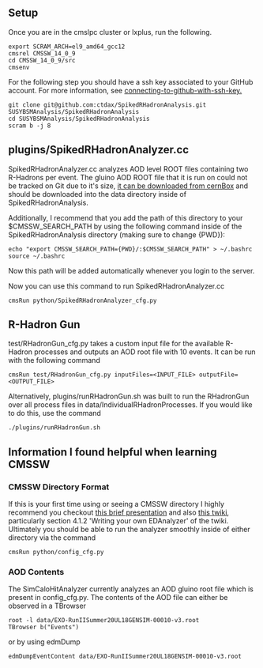 ## Setup

Once you are in the cmslpc cluster or lxplus, run the following.
```
export SCRAM_ARCH=el9_amd64_gcc12
cmsrel CMSSW_14_0_9
cd CMSSW_14_0_9/src
cmsenv
```
For the following step you should have a ssh key associated to your GitHub account. For more information, see [connecting-to-github-with-ssh-key.](https://docs.github.com/en/authentication/connecting-to-github-with-ssh/generating-a-new-ssh-key-and-adding-it-to-the-ssh-agent)
```
git clone git@github.com:ctdax/SpikedRHadronAnalysis.git SUSYBSMAnalysis/SpikedRHadronAnalysis
cd SUSYBSMAnalysis/SpikedRHadronAnalysis
scram b -j 8
```

## plugins/SpikedRHadronAnalyzer.cc

SpikedRHadronAnalyzer.cc analyzes AOD level ROOT files containing two R-Hadrons per event. The gluino AOD ROOT file that it is run on could not be tracked on Git due to it's size, [it can be downloaded from cernBox](https://cernbox.cern.ch/s/skRiVxTiVMNhir4) and should be downloaded into the data directory inside of SpikedRHadronAnalysis.

Additionally, I recommend that you add the path of this directory to your $CMSSW_SEARCH_PATH by using the following command inside of the SpikedRHadronAnalysis directory (making sure to change {PWD}):
```
echo "export CMSSW_SEARCH_PATH={PWD}/:$CMSSW_SEARCH_PATH" > ~/.bashrc
source ~/.bashrc
```
Now this path will be added automatically whenever you login to the server.

 Now you can use this command to run SpikedRHadronAnalyzer.cc
```
cmsRun python/SpikedRHadronAnalyzer_cfg.py
```
## R-Hadron Gun

test/RHadronGun_cfg.py takes a custom input file for the available R-Hadron processes and outputs an AOD root file with 10 events. It can be run with the following command
```
cmsRun test/RHadronGun_cfg.py inputFiles=<INPUT_FILE> outputFile=<OUTPUT_FILE>
```
Alternatively, plugins/runRHadronGun.sh was built to run the RHadronGun over all process files in data/IndividualRHadronProcesses. If you would like to do this, use the command
```
./plugins/runRHadronGun.sh
```

## Information I found helpful when learning CMSSW

### CMSSW Directory Format

If this is your first time using or seeing a CMSSW directory I highly recommend you checkout [this brief presentation](https://www.hep.ph.ic.ac.uk/~dbauer/cms/tutorial_2011.pdf) and also [this twiki](https://twiki.cern.ch/twiki/bin/view/CMSPublic/WorkBookChapter4#SampleCode), particularly section 4.1.2 'Writing your own EDAnalyzer' of the twiki. Ultimately you should be able to run the analyzer smoothly inside of either directory via the command
```
cmsRun python/config_cfg.py
```

### AOD Contents

The SimCaloHitAnalyzer currently analyzes an AOD gluino root file which is present in config_cfg.py. The contents of the AOD file can either be observed in a TBrowser
```
root -l data/EXO-RunIISummer20UL18GENSIM-00010-v3.root
TBrowser b("Events")
```
or by using edmDump
```
edmDumpEventContent data/EXO-RunIISummer20UL18GENSIM-00010-v3.root
```
